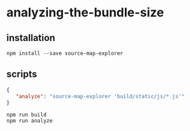 # analyzing-the-bundle-size


## installation
```shell
npm install --save source-map-explorer
```

## scripts
```json
{
   "analyze": "source-map-explorer 'build/static/js/*.js'"
}
```

```shell
npm run build
npm run analyze
```
